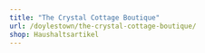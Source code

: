 ```yaml
---
title: "The Crystal Cottage Boutique"
url: /doylestown/the-crystal-cottage-boutique/
shop: Haushaltsartikel
---
```

